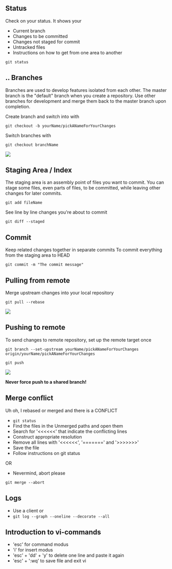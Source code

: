 Status
-----
Check on your status. It shows your 
- Current branch
- Changes to be committed
- Changes not staged for commit
- Untracked files
- Instructions on how to get from one area to another
```
git status
```
..
Branches
-------
Branches are used to develop features isolated from each other. The master branch is the "default" branch when you create a repository. Use other branches for development and merge them back to the master branch upon completion.

Create branch and switch into with 
```
git checkout -b yourName/pickANameForYourChanges
```
Switch branches with 
```
git checkout branchName
```
![](https://www.atlassian.com/pt/git/workflows/pageSections/00/contentFullWidth/0/tabs/01/pageSections/07/contentFullWidth/0/content_files/file0/document/git-workflow-feature-branch-1.png)


Staging Area / Index
-----------
The staging area is an assembly point of files you want to commit. You can stage some files, even parts of files, to be committed, while leaving other changes for later commits.
```
git add fileName
```
See line by line changes you're about to commit
```
git diff --staged
```

Commit
------
Keep related changes together in separate commits
To commit everything from the staging area to HEAD
```
git commit -m "The commit message"
```

Pulling from remote
-----------------
Merge upstream changes into your local repository
```
git pull --rebase
```
![](https://www.atlassian.com/pt/git/workflows/pageSections/00/contentFullWidth/0/tabs/00/pageSections/05/contentFullWidth/00/content_files/file1/document/git-workflow-svn-6.png)

Pushing to remote
---------
To send changes to remote repository, set up the remote target once
```
git branch --set-upstream yourName/pickANameForYourChanges origin/yourName/pickANameForYourChanges 
```
```
git push
```
![](https://www.atlassian.com/wac/landing/git/tutorial/remote-repositories/pageSections/00/contentFullWidth/0/tabs/03/pageSections/01/contentFullWidth/00/imageBinary/git-tutorial_repos-push.png)

**Never force push to a shared branch!**

Merge conflict
----------
Uh oh, I rebased or merged and there is a CONFLICT
- `git status`
- Find the files in the Unmerged paths and open them 
- Search for '<<<<<<' that indicate the conflicting lines
- Construct appropriate resolution
- Remove all lines with '<<<<<<', '=======' and '>>>>>>>'
- Save the file 
- Follow instructions on git status

OR 
- Nevermind, abort please
```
git merge --abort
```

Logs
----
- Use a client or
- `git log --graph --oneline --decorate --all`

Introduction to vi-commands
--------------
- 'esc' for command modus
- 'i' for insert modus
- 'esc' + 'dd' + 'y' to delete one line and paste it again
- 'esc' + ':wq' to save file and exit vi


